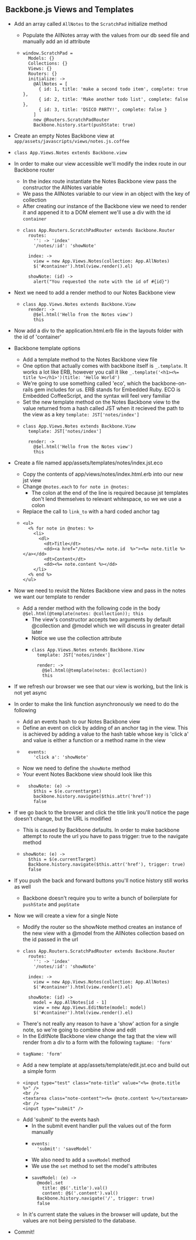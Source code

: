 Backbone.js Views and Templates
--

- Add an array called `AllNotes` to the `ScratchPad` initialize method
  - Populate the AllNotes array with the values from our db seed file and manually add an id
    attribute
  - ```
    window.ScratchPad =
      Models: {}
      Collections: {}
      Views: {}
      Routers: {}
      initialize: ->
        @AllNotes = [
          { id: 1, title: 'make a second todo item', complete: true },
          { id: 2, title: 'Make another todo list', complete: false },
          { id: 3, title: 'DSICO PARTY!', complete: false }
        ]
        new @Routers.ScratchPadRouter
        Backbone.history.start(pushState: true)
    ```
- Create an empty Notes Backbone view at
  `app/assets/javascripts/views/notes.js.coffee`
- ```
  class App.Views.Notes extends Backbone.view
  ```
- In order to make our view accessible we'll modify the index route in our Backbone router
  - In the index route instantiate the Notes Backbone view pass the constructor the AllNotes variable
  - We pass the AllNotes variable to our view in an object with the key of collection
  - After creating our instance of the Backbone view we need to render it and
    appened it to a DOM element we'll use a div with the id `container`
  - ```
    class App.Routers.ScratchPadRouter extends Backbone.Router
      routes:
        '': -> 'index'
        '/notes/:id': 'showNote'

      index: ->
        view = new App.Views.Notes(collection: App.AllNotes)
        $('#container').html(view.render().el)

      showNote: (id) ->
        alert("You requested the note with the id of #{id}")
    ```
- Next we need to add a render method to our Notes Backbone view
  - ```
    class App.Views.Notes extends Backbone.View
      render: ->
        @$el.html('Hello from the Notes view')
        this
    ```
- Now add a div to the application.html.erb file in the layouts folder with the id of 'container'
- Backbone template options
  - Add a template method to the Notes Backbone view file
  - One option that actually comes with backbone itself is `_.template`. It works
    a lot like ERB, however you call it like
    `_.template('<h1><%= title %></h1>')(title: 'Hello World')`
  - We're going to use something called 'eco', which the backbone-on-rails gem
    includes for us. ERB stands for Embedded Ruby. ECO is Embedded CoffeeScript,
    and the syntax will feel very familiar
  - Set the new template method on the Notes Backbone view to the value returned from a
    hash called JST when it recieved the path to the view as a key `template: JST['notes/index']`
  - ```
    class App.Views.Notes extends Backbone.View
      template: JST['notes/index']

      render: ->
        @$el.html('Hello from the Notes view')
        this
    ```
- Create a file named app/assets/templates/notes/index.jst.eco
  - Copy the contents of app/views/notes/index.html.erb into our new jst view
  - Change `@notes.each` to `for note in @notes:`
    - The colon at the end of the line is required because jst templates don't
      lend themselves to relevant whitespace, so we we use a colon
  - Replace the call to `link_to` with a hard coded anchor tag
  - ```
    <ul>
      <% for note in @notes: %>
        <li>
          <dl>
            <dt>Title</dt>
            <dd><a href="/notes/<%= note.id  %>"><%= note.title %></a></dd>
            <dt>Content</dt>
            <dd><%= note.content %></dd>
        </li>
      <% end %>
    </ul>
    ```
- Now we need to revisit the Notes Backbone view and pass in the notes we want
  our template to render
  - Add a render method with the following code in the body `@$el.html(@template(notes: @collection)); this`
    - The view's constructor accepts two arguments by default @collection and @model which we will discuss in greater detail later
    - Notice we use the collection attribute
    - ```
      class App.Views.Notes extends Backbone.View
        template: JST['notes/index']

        render: ->
          @$el.html(@template(notes: @collection))
          this
      ```
- If we refresh our browser we see that our view is working, but the link is not
  yet async
- In order to make the link function asynchronously we need to do the following
  - Add an events hash to our Notes Backbone view
  - Define an event on click by adding of an anchor tag in the view. This is
    achieved by adding a value to the hash table whose key is 'click a' and
    value is either a function or a method name in the view
  - ```
      events:
        'click a': 'showNote'
    ```
  - Now we need to define the `showNote` method
  - Your event Notes Backbone view should look like this
  - ```
      showNote: (e) ->
        $this = $(e.currenttarget)
        backbone.history.navigate($this.attr('href'))
        false
    ```
- If we go back to the browser and click the title link you'll notice the page
  doesn't change, but the URL is modified
  - This is caused by Backbone defaults. In order to make backbone attempt to
    route the url you have to pass trigger: true to the navigate method
  - ```
    showNote: (e) ->
      $this = $(e.currentTarget)
      Backbone.history.navigate($this.attr('href'), trigger: true)
      false
    ```
- If you push the back and forward buttons you'll notice history still works as
  well
  - Backbone doesn't require you to write a bunch of boilerplate for `pushState` and `popState`

- Now we will create a view for a single Note
  - Modify the router so the showNote method creates an instance of the new
    view with a @model from the AllNotes collection based on the id passed in
    the url
  - ```
    class App.Routers.ScratchPadRouter extends Backbone.Router
      routes:
        '': -> 'index'
        '/notes/:id': 'showNote'

      index: ->
        view = new App.Views.Notes(collection: App.AllNotes)
        $('#container').html(view.render().el)

      showNote: (id) ->
        model = App.AllNotes[id - 1]
        view = new App.Views.EditNote(model: model)
        $('#container').html(view.render().el)
    ```
  - There's not really any reason to have a 'show' action for a single note, so
    we're going to combine show and edit
  - In the EditNote Backbone view change the tag that the view will render from a div to
    a form with the following `tagName: 'form'`
  - ```
    tagName: 'form'
    ```
  - Add a new template at app/assets/template/edit.jst.eco and build out a
    simple form
  - ```
    <input type="test" class="note-title" value="<%= @note.title %>" />
    <br />
    <textarea class="note-content"><%= @note.content %></textaream>
    <br />
    <input type="submit" />
    ```
  - Add 'submit' to the events hash
    - In the submit event handler pull the values out of the form manually
    - ```
      events:
        'submit': 'saveModel'
      ```
    - We also need to add a `saveModel` method
    - We use the `set` method to set the model's attributes
    - ```
      saveModel: (e) ->
        @model.set
          title: @$('.title').val()
          content: @$('.content').val()
        Backbone.history.navigate('/', trigger: true)
        false
      ```
  - In it's current state the values in the browser will update, but the values
    are not being persisted to the database.

- Commit!
